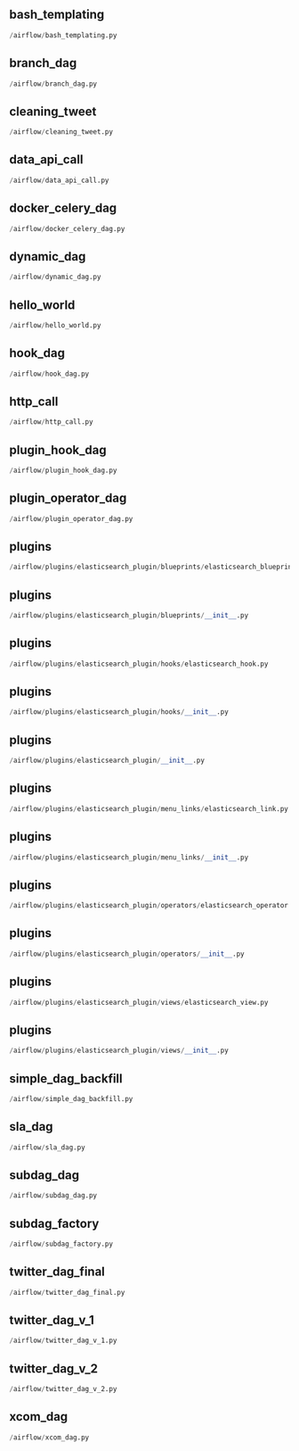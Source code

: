 
## bash_templating
```python
/airflow/bash_templating.py
```


## branch_dag
```python
/airflow/branch_dag.py
```


## cleaning_tweet
```python
/airflow/cleaning_tweet.py
```


## data_api_call
```python
/airflow/data_api_call.py
```


## docker_celery_dag
```python
/airflow/docker_celery_dag.py
```


## dynamic_dag
```python
/airflow/dynamic_dag.py
```


## hello_world
```python
/airflow/hello_world.py
```


## hook_dag
```python
/airflow/hook_dag.py
```


## http_call
```python
/airflow/http_call.py
```


## plugin_hook_dag
```python
/airflow/plugin_hook_dag.py
```


## plugin_operator_dag
```python
/airflow/plugin_operator_dag.py
```


## plugins
```python
/airflow/plugins/elasticsearch_plugin/blueprints/elasticsearch_blueprint.py
```


## plugins
```python
/airflow/plugins/elasticsearch_plugin/blueprints/__init__.py
```


## plugins
```python
/airflow/plugins/elasticsearch_plugin/hooks/elasticsearch_hook.py
```


## plugins
```python
/airflow/plugins/elasticsearch_plugin/hooks/__init__.py
```


## plugins
```python
/airflow/plugins/elasticsearch_plugin/__init__.py
```


## plugins
```python
/airflow/plugins/elasticsearch_plugin/menu_links/elasticsearch_link.py
```


## plugins
```python
/airflow/plugins/elasticsearch_plugin/menu_links/__init__.py
```


## plugins
```python
/airflow/plugins/elasticsearch_plugin/operators/elasticsearch_operator.py
```


## plugins
```python
/airflow/plugins/elasticsearch_plugin/operators/__init__.py
```


## plugins
```python
/airflow/plugins/elasticsearch_plugin/views/elasticsearch_view.py
```


## plugins
```python
/airflow/plugins/elasticsearch_plugin/views/__init__.py
```


## simple_dag_backfill
```python
/airflow/simple_dag_backfill.py
```


## sla_dag
```python
/airflow/sla_dag.py
```


## subdag_dag
```python
/airflow/subdag_dag.py
```


## subdag_factory
```python
/airflow/subdag_factory.py
```


## twitter_dag_final
```python
/airflow/twitter_dag_final.py
```


## twitter_dag_v_1
```python
/airflow/twitter_dag_v_1.py
```


## twitter_dag_v_2
```python
/airflow/twitter_dag_v_2.py
```


## xcom_dag
```python
/airflow/xcom_dag.py
```

